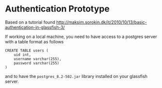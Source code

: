 Authentication Prototype
========================

Based on a tutorial found http://maksim.sorokin.dk/it/2010/10/13/basic-authentication-in-glassfish-3/

If working on a local machine, you need to have access to a postgres server with a table format as follows

	CREATE TABLE users (
		uid int,
		username varchar(255),
		password varchar(255)
	)
and to have the `postgres_8.2-502.jar` library installed on your glassfish server.


